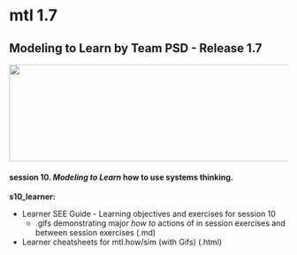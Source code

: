 # mtl 1.7
## Modeling to Learn by Team PSD - Release 1.7

<img src = "https://github.com/test_change/teampsd/blob/teampsd_style/mtl_logo/mtl_testdontguess_sm.png"
     height = "175" width = "650">  
     
#### session 10. *Modeling to Learn* how to use **systems thinking**.

**s10_learner:** 
   + Learner SEE Guide - Learning objectives and exercises for session 10 
     + .gifs demonstrating major *how to* actions of in session exercises and between session exercises (.md)
   + Learner cheatsheets for mtl.how/sim (with Gifs) (.html)
